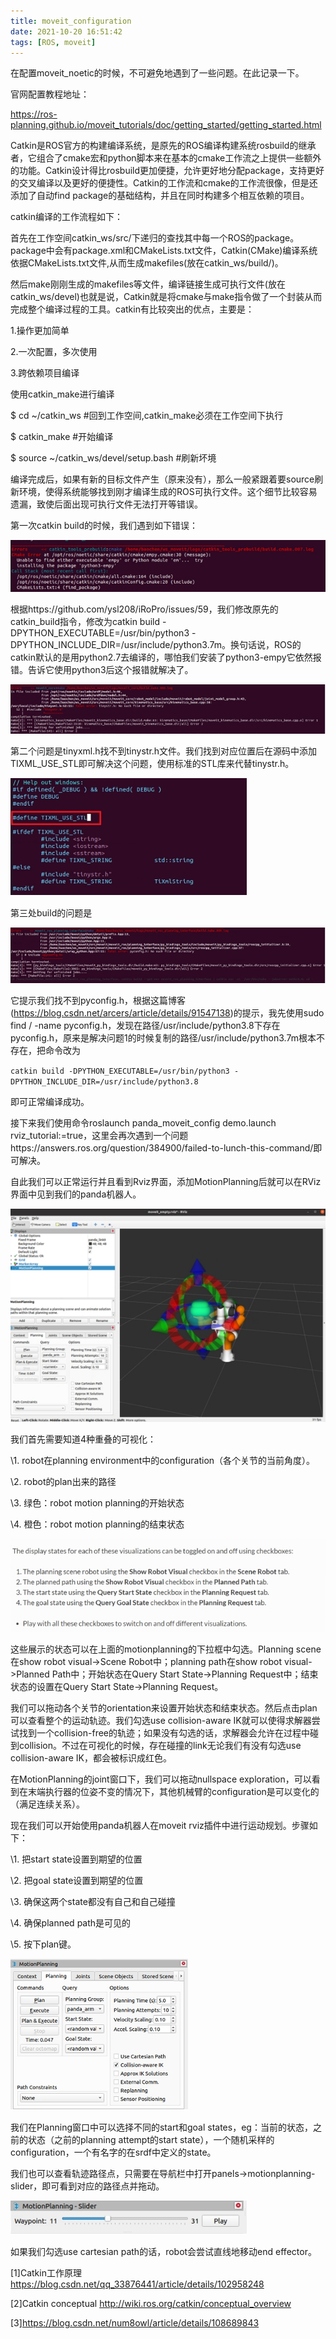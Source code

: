 ```yaml
---
title: moveit_configuration
date: 2021-10-20 16:51:42
tags: [ROS, moveit]
---
```


在配置moveit_noetic的时候，不可避免地遇到了一些问题。在此记录一下。 <!-- more -->

官网配置教程地址：

https://ros-planning.github.io/moveit_tutorials/doc/getting_started/getting_started.html 

 

Catkin是ROS官方的构建编译系统，是原先的ROS编译构建系统rosbuild的继承者，它组合了cmake宏和python脚本来在基本的cmake工作流之上提供一些额外的功能。Catkin设计得比rosbuild更加便捷，允许更好地分配package，支持更好的交叉编译以及更好的便捷性。Catkin的工作流和cmake的工作流很像，但是还添加了自动find package的基础结构，并且在同时构建多个相互依赖的项目。

 

catkin编译的工作流程如下：

首先在工作空间catkin_ws/src/下递归的查找其中每一个ROS的package。package中会有package.xml和CMakeLists.txt文件，Catkin(CMake)编译系统依据CMakeLists.txt文件,从而生成makefiles(放在catkin_ws/build/)。

然后make刚刚生成的makefiles等文件，编译链接生成可执行文件(放在catkin_ws/devel)也就是说，Catkin就是将cmake与make指令做了一个封装从而完成整个编译过程的工具。catkin有比较突出的优点，主要是：

1.操作更加简单

2.一次配置，多次使用

3.跨依赖项目编译

使用catkin_make进行编译

$ cd ~/catkin_ws #回到工作空间,catkin_make必须在工作空间下执行

$ catkin_make #开始编译

$ source ~/catkin_ws/devel/setup.bash #刷新坏境

编译完成后，如果有新的目标文件产生（原来没有），那么一般紧跟着要source刷新环境，使得系统能够找到刚才编译生成的ROS可执行文件。这个细节比较容易遗漏，致使后面出现可执行文件无法打开等错误。

 

第一次catkin build的时候，我们遇到如下错误：

![img](moveit-configuration/wps17.jpg) 

根据https://github.com/ysl208/iRoPro/issues/59，我们修改原先的catkin_build指令，修改为catkin build -DPYTHON_EXECUTABLE=/usr/bin/python3 -DPYTHON_INCLUDE_DIR=/usr/include/python3.7m。换句话说，ROS的catkin默认的是用python2.7去编译的，哪怕我们安装了python3-empy它依然报错。告诉它使用python3后这个报错就解决了。

![img](moveit-configuration/wps18.jpg) 

第二个问题是tinyxml.h找不到tinystr.h文件。我们找到对应位置后在源码中添加TIXML_USE_STL即可解决这个问题，使用标准的STL库来代替tinystr.h。

![img](moveit-configuration/wps19.jpg) 

第三处build的问题是

![img](moveit-configuration/wps20.jpg) 

它提示我们找不到pyconfig.h，根据这篇博客(https://blog.csdn.net/arcers/article/details/91547138)的提示，我先使用sudo find / -name pyconfig.h，发现在路径/usr/include/python3.8下存在pyconfig.h，原来是解决问题1的时候复制的路径/usr/include/python3.7m根本不存在，把命令改为

`catkin build -DPYTHON_EXECUTABLE=/usr/bin/python3 -DPYTHON_INCLUDE_DIR=/usr/include/python3.8`

即可正常编译成功。

 

接下来我们使用命令roslaunch panda_moveit_config demo.launch rviz_tutorial:=true，这里会再次遇到一个问题https://answers.ros.org/question/384900/failed-to-lunch-this-command/即可解决。

 

自此我们可以正常运行并且看到Rviz界面，添加MotionPlanning后就可以在RViz界面中见到我们的panda机器人。

![img](moveit-configuration/wps21.jpg) 

我们首先需要知道4种重叠的可视化：

\1. robot在planning environment中的configuration（各个关节的当前角度）。

\2. robot的plan出来的路径

\3. 绿色：robot motion planning的开始状态

\4. 橙色：robot motion planning的结束状态

![img](moveit-configuration/wps22.jpg) 

这些展示的状态可以在上面的motionplanning的下拉框中勾选。Planning scene在show robot visual->Scene Robot中；planning path在show robot visual->Planned Path中；开始状态在Query Start State->Planning Request中；结束状态的设置在Query Start State->Planning Request。

我们可以拖动各个关节的orientation来设置开始状态和结束状态。然后点击plan可以查看整个的运动轨迹。我们勾选use collision-aware IK就可以使得求解器尝试找到一个collision-free的轨迹；如果没有勾选的话，求解器会允许在过程中碰到collision。不过在可视化的时候，存在碰撞的link无论我们有没有勾选use collision-aware IK，都会被标识成红色。

在MotionPlanning的joint窗口下，我们可以拖动nullspace exploration，可以看到在末端执行器的位姿不变的情况下，其他机械臂的configuration是可以变化的（满足连续关系）。

 

现在我们可以开始使用panda机器人在moveit rviz插件中进行运动规划。步骤如下：

\1. 把start state设置到期望的位置

\2. 把goal state设置到期望的位置

\3. 确保这两个state都没有自己和自己碰撞

\4. 确保planned path是可见的

\5. 按下plan键。

 

![img](moveit-configuration/wps23.jpg) 

我们在Planning窗口中可以选择不同的start和goal states，eg：当前的状态，之前的状态（之前的planning attempt的start state），一个随机采样的configuration，一个有名字的在srdf中定义的state。

 

我们也可以查看轨迹路径点，只需要在导航栏中打开panels->motionplanning-slider，即可看到对应的路径点并拖动。

![img](moveit-configuration/wps24.jpg) 

如果我们勾选use cartesian path的话，robot会尝试直线地移动end effector。

 

[1]Catkin工作原理 https://blog.csdn.net/qq_33876441/article/details/102958248

[2]Catkin conceptual http://wiki.ros.org/catkin/conceptual_overview

[3]https://blog.csdn.net/num8owl/article/details/108689843